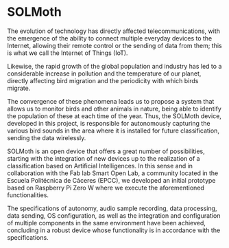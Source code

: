 # SOLMoth

The evolution of technology has directly affected telecommunications, with the
emergence of the ability to connect multiple everyday devices to the Internet, allowing
their remote control or the sending of data from them; this is what we call the Internet
of Things (IoT).

Likewise, the rapid growth of the global population and industry has led to a
considerable increase in pollution and the temperature of our planet, directly affecting
bird migration and the periodicity with which birds migrate.

The convergence of these phenomena leads us to propose a system that allows us to
monitor birds and other animals in nature, being able to identify the population of these
at each time of the year. Thus, the SOLMoth device, developed in this project, is
responsible for autonomously capturing the various bird sounds in the area where it is
installed for future classification, sending the data wirelessly.

SOLMoth is an open device that offers a great number of possibilities, starting with the
integration of new devices up to the realization of a classification based on Artificial
Intelligences. In this sense and in collaboration with the Fab lab Smart Open Lab, a
community located in the Escuela Politécnica de Cáceres (EPCC), we developed an
initial prototype based on Raspberry Pi Zero W where we execute the aforementioned
functionalities.

The specifications of autonomy, audio sample recording, data processing, data
sending, OS configuration, as well as the integration and configuration of multiple
components in the same environment have been achieved, concluding in a robust
device whose functionality is in accordance with the specifications.
